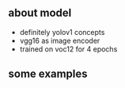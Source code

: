 ## about model
- definitely yolov1 concepts
- vgg16 as image encoder
- trained on voc12 for 4 epochs

## some examples
